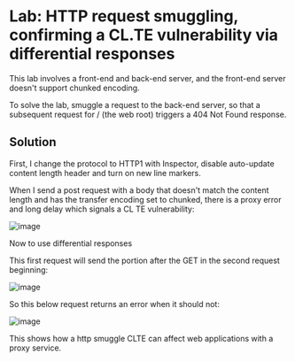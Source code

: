 # Lab: HTTP request smuggling, confirming a CL.TE vulnerability via differential responses

This lab involves a front-end and back-end server, and the front-end server doesn't support chunked encoding.

To solve the lab, smuggle a request to the back-end server, so that a subsequent request for / (the web root) triggers a 404 Not Found response.

## Solution

First, I change the protocol to HTTP1 with Inspector, disable auto-update content length header and turn on new line markers.

When I send a post request with a body that doesn't match the content length and has the transfer encoding set to chunked, there is a proxy error and long delay which signals a CL TE vulnerability:

![image](https://github.com/user-attachments/assets/70e6be38-1498-48f3-810a-59136b340331)

Now to use differential responses

This first request will send the portion after the GET in the second request beginning:

![image](https://github.com/user-attachments/assets/217c7bda-fb30-4575-b5f3-1378cf2b8fae)


So this below request returns an error when it should not:

![image](https://github.com/user-attachments/assets/d81c544c-b3d5-4369-a9d6-a8fccd71eaf3)

This shows how a http smuggle CLTE can affect web applications with a proxy service.


